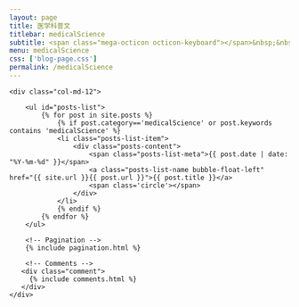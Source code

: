 ```yaml
---
layout: page
title: 医学科普文
titlebar: medicalScience
subtitle: <span class="mega-octicon octicon-keyboard"></span>&nbsp;&nbsp; 多学习知识，为健康保驾护航
menu: medicalScience
css: ['blog-page.css']
permalink: /medicalScience
---
```


<div class="row">

    <div class="col-md-12">

        <ul id="posts-list">
            {% for post in site.posts %}
                {% if post.category=='medicalScience' or post.keywords contains 'medicalScience' %}
                <li class="posts-list-item">
                    <div class="posts-content">
                        <span class="posts-list-meta">{{ post.date | date: "%Y-%m-%d" }}</span>
                        <a class="posts-list-name bubble-float-left" href="{{ site.url }}{{ post.url }}">{{ post.title }}</a>
                        <span class='circle'></span>
                    </div>
                </li>
                {% endif %}
            {% endfor %}
        </ul> 

        <!-- Pagination -->
        {% include pagination.html %}

        <!-- Comments -->
       <div class="comment">
         {% include comments.html %}
       </div>
    </div>

</div>
<script>
    $(document).ready(function(){

        // Enable bootstrap tooltip
        $("body").tooltip({ selector: '[data-toggle=tooltip]' });

    });
</script>
